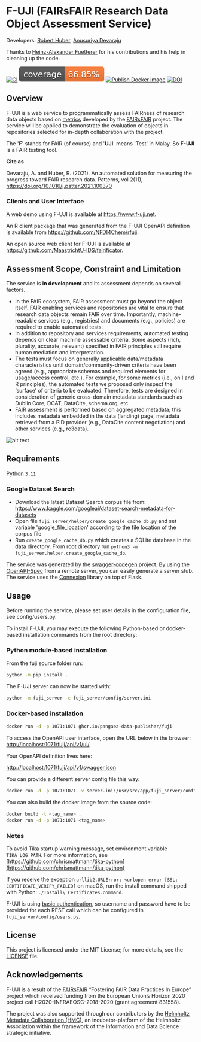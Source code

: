 # F-UJI (FAIRsFAIR Research Data Object Assessment Service)
Developers: [Robert Huber](mailto:rhuber@marum.de), [Anusuriya Devaraju](mailto:anusuriya.devaraju@googlemail.com)

Thanks to [Heinz-Alexander Fuetterer](https://github.com/afuetterer) for his contributions and his help in cleaning up the code.

[![CI](https://github.com/pangaea-data-publisher/fuji/actions/workflows/ci.yml/badge.svg)](https://github.com/pangaea-data-publisher/fuji/actions/workflows/ci.yml)
[![Coverage](./docs/badges/coverage.svg)](https://github.com/pangaea-data-publisher/fuji/actions/workflows/ci.yml)
[![Publish Docker image](https://github.com/pangaea-data-publisher/fuji/actions/workflows/publish-docker.yml/badge.svg)](https://github.com/pangaea-data-publisher/fuji/actions/workflows/publish-docker.yml)
[![DOI](https://zenodo.org/badge/DOI/10.5281/zenodo.4063720.svg)](https://doi.org/10.5281/zenodo.4063720)

## Overview

F-UJI is a web service to programmatically assess FAIRness of research data objects based on [metrics](https://doi.org/10.5281/zenodo.3775793) developed by the [FAIRsFAIR](https://www.fairsfair.eu/) project.
The service will be applied to demonstrate the evaluation of objects in repositories selected for in-depth collaboration with the project.

The '__F__' stands for FAIR (of course) and '__UJI__' means 'Test' in Malay. So __F-UJI__ is a FAIR testing tool.

**Cite as**

Devaraju, A. and Huber, R. (2021). An automated solution for measuring the progress toward FAIR research data. Patterns, vol 2(11), https://doi.org/10.1016/j.patter.2021.100370

### Clients and User Interface

A web demo using F-UJI is available at <https://www.f-uji.net>.

An R client package that was generated from the F-UJI OpenAPI definition is available from <https://github.com/NFDI4Chem/rfuji>.

An open source web client for F-UJI is available at <https://github.com/MaastrichtU-IDS/fairificator>.

## Assessment Scope, Constraint and Limitation
The service is **in development** and its assessment depends on several factors.
- In the FAIR ecosystem, FAIR assessment must go beyond the object itself. FAIR enabling services and repositories are vital to ensure that research data objects remain FAIR over time. Importantly, machine-readable services (e.g., registries) and documents (e.g., policies) are required to enable automated tests.
- In addition to repository and services requirements, automated testing depends on clear machine assessable criteria. Some aspects (rich, plurality, accurate, relevant) specified in FAIR principles still require human mediation and interpretation.
- The tests must focus on generally applicable data/metadata characteristics until domain/community-driven criteria have been agreed (e.g., appropriate schemas and required elements for usage/access control, etc.). For example, for some metrics (i.e., on I and R principles), the automated tests we proposed only inspect the ‘surface’ of criteria to be evaluated. Therefore, tests are designed in consideration of generic cross-domain metadata standards such as Dublin Core, DCAT, DataCite, schema.org, etc.
- FAIR assessment is performed based on aggregated metadata; this includes metadata embedded in the data (landing) page, metadata retrieved from a PID provider (e.g., DataCite content negotiation) and other services (e.g., re3data).

![alt text](https://github.com/pangaea-data-publisher/fuji/blob/master/fuji_server/static/main.png?raw=true)

## Requirements
[Python](https://www.python.org/downloads/) `3.11`

### Google Dataset Search
* Download the latest Dataset Search corpus file from: <https://www.kaggle.com/googleai/dataset-search-metadata-for-datasets>
* Open file `fuji_server/helper/create_google_cache_db.py` and set variable 'google_file_location' according to the file location of the corpus file
* Run `create_google_cache_db.py` which creates a SQLite database in the data directory. From root directory run `python3 -m fuji_server.helper.create_google_cache_db`.

The service was generated by the [swagger-codegen](https://github.com/swagger-api/swagger-codegen) project. By using the
[OpenAPI-Spec](https://github.com/swagger-api/swagger-core/wiki) from a remote server, you can easily generate a server stub.
The service uses the [Connexion](https://github.com/spec-first/connexion) library on top of Flask.

## Usage
Before running the service, please set user details in the configuration file, see config/users.py.

To install F-UJI, you may execute the following Python-based or docker-based installation commands from the root directory:

### Python module-based installation

From the fuji source folder run:
```bash
python -m pip install .
```
The F-UJI server can now be started with:
```bash
python -m fuji_server -c fuji_server/config/server.ini
```

### Docker-based installation

```bash
docker run -d -p 1071:1071 ghcr.io/pangaea-data-publisher/fuji
```

To access the OpenAPI user interface, open the URL below in the browser:
<http://localhost:1071/fuji/api/v1/ui/>

Your OpenAPI definition lives here:

<http://localhost:1071/fuji/api/v1/swagger.json>

You can provide a different server config file this way:

```bash
docker run -d -p 1071:1071 -v server.ini:/usr/src/app/fuji_server/config/server.ini ghcr.io/pangaea-data-publisher/fuji
```

You can also build the docker image from the source code:

```bash
docker build -t <tag_name> .
docker run -d -p 1071:1071 <tag_name>
```

### Notes

To avoid Tika startup warning message, set environment variable `TIKA_LOG_PATH`. For more information, see [https://github.com/chrismattmann/tika-python](https://github.com/chrismattmann/tika-python)

If you receive the exception `urllib2.URLError: <urlopen error [SSL: CERTIFICATE_VERIFY_FAILED]` on macOS, run the install command shipped with Python:
`./Install\ Certificates.command`.

F-UJI is using [basic authentication](https://en.wikipedia.org/wiki/Basic_access_authentication), so username and password have to be provided for each REST call which can be configured in `fuji_server/config/users.py`.


## License
This project is licensed under the MIT License; for more details, see the [LICENSE](https://github.com/pangaea-data-publisher/fuji/blob/master/LICENSE) file.


## Acknowledgements

F-UJI is a result of the [FAIRsFAIR](https://www.fairsfair.eu/) “Fostering FAIR Data Practices In Europe” project which received funding from the European Union’s Horizon 2020 project call H2020-INFRAEOSC-2018-2020 (grant agreement 831558).

The project was also supported through our contributors by the [Helmholtz Metadata Collaboration (HMC)](https://www.helmholtz-metadaten.de/en), an incubator-platform of the Helmholtz Association within the framework of the Information and Data Science strategic initiative.
